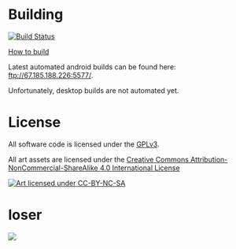 Building
========

[![Build Status](https://travis-ci.org/SweatyReptile/loser.svg?branch=master)](https://travis-ci.org/SweatyReptile/loser)

[How to build](https://github.com/SweatyReptile/loser/wiki/Building)

Latest automated android builds can be found here: ftp://67.185.188.226:5577/.

Unfortunately, desktop builds are not automated yet.

License
=======

All software code is licensed under the [GPLv3](https://www.gnu.org/licenses/gpl.html).

All art assets are licensed under the [Creative Commons Attribution-NonCommercial-ShareAlike 4.0 International License](http://creativecommons.org/licenses/by-nc-sa/4.0/)

[![Art licensed under CC-BY-NC-SA](http://i.creativecommons.org/l/by-nc-sa/4.0/88x31.png)](http://creativecommons.org/licenses/by-nc-sa/4.0/)

loser
=====

[![](http://i.imgur.com/Y5I6lO7.png)](http://i.imgur.com/Y5I6lO7.png)
